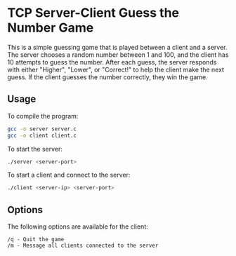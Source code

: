 # TCP Server-Client Guess the Number Game

This is a simple guessing game that is played between a client and a server. 
The server chooses a random number between 1 and 100, and the client has 10 attempts to guess the number. 
After each guess, the server responds with either "Higher", "Lower", or "Correct!" 
to help the client make the next guess. 
If the client guesses the number correctly, they win the game.

## Usage
To compile the program:
``` bash
gcc -o server server.c
gcc -o client client.c
```


To start the server:
``` bash
./server <server-port>
```
To start a client and connect to the server:
``` bash
./client <server-ip> <server-port>
```

## Options

The following options are available for the client:

    /q - Quit the game
    /m - Message all clients connected to the server

